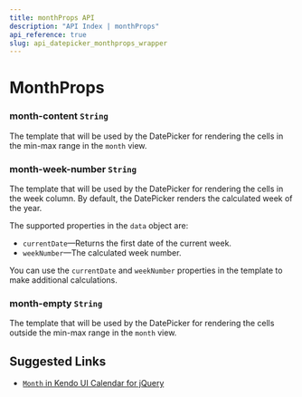 ```yaml
---
title: monthProps API
description: "API Index | monthProps"
api_reference: true
slug: api_datepicker_monthprops_wrapper
---
```


# MonthProps

### month-content `String`

The template that will be used by the DatePicker for rendering the cells in the min-max range in the `month` view.

### month-week-number `String`

The template that will be used by the DatePicker for rendering the cells in the week column. By default, the DatePicker renders the calculated week of the year.

The supported properties in the `data` object are:

* `currentDate`&mdash;Returns the first date of the current week.
* `weekNumber`&mdash;The calculated week number.

You can use the `currentDate` and `weekNumber` properties in the template to make additional calculations.

### month-empty `String`

The template that will be used by the DatePicker for rendering the cells outside the min-max range in the `month` view. 

## Suggested Links

* [`Month` in Kendo UI Calendar for jQuery](https://docs.telerik.com/kendo-ui/api/javascript/ui/datepicker/configuration/month)
